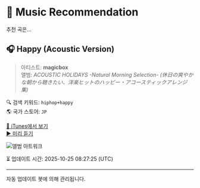 
# 🎵 Music Recommendation

추천 곡은...

## 🎧 Happy (Acoustic Version)  
> 아티스트: **magicbox**  
> 앨범: _ACOUSTIC HOLIDAYS -Natural Morning Selection- (休日の爽やかな朝から聴きたい、洋楽ヒットのハッピー・アコースティックアレンジ集)_  

🔍 검색 키워드: `hiphop+happy`  
🌎 국가 스토어: `JP`

[🔗 iTunes에서 보기](https://music.apple.com/jp/album/happy-acoustic-version/1004519528?i=1004519530&uo=4)  
[▶️ 미리 듣기](https://audio-ssl.itunes.apple.com/itunes-assets/AudioPreview115/v4/9f/1d/5d/9f1d5d57-60d1-ca5d-9a06-2b5cb1075477/mzaf_15606150217641545482.plus.aac.p.m4a)

![앨범 아트워크](https://is1-ssl.mzstatic.com/image/thumb/Music7/v4/d5/41/83/d541838a-e766-ebc1-28bf-310ed4c84d9a/dj.kqaxwoaz.jpg/100x100bb.jpg)

⏳ 업데이트 시간: 2025-10-25 08:27:25 (UTC)

---
자동 업데이트 봇에 의해 관리됩니다.

